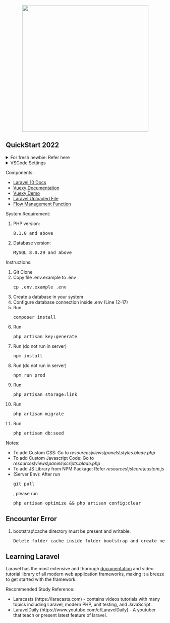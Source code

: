 <p align="center"><a href="https://laravel.com" target="_blank"><img src="https://raw.githubusercontent.com/laravel/art/master/logo-lockup/5%20SVG/2%20CMYK/1%20Full%20Color/laravel-logolockup-cmyk-red.svg" width="400"></a></p>

## QuickStart 2022
<details><summary>For fresh newbie: Refer here</summary>
<br />
We will be using Github Dekstop as our Git tool, VSCode as our code and editor Laragon for window users:
<ol>
    <li> Install VSCode (https://code.visualstudio.com/download)</li>
    <li> Create Git Account based on your work email (https://github.com/) </li>
    <li> Install Github Desktop (https://desktop.github.com/)</li>
    <li> Setup your Github Desktop with your Git account </li>
    <li> Install Laragon (https://laragon.org/download/index.html) </li>
    <li> Add PHP 8 inside Laragon (https://www.kreaweb.be/laragon-update-php/) <pre> Recommend php-8.1.10-Win32-vs16-x64.zip</pre></li>
    <li> Add MySQL 8 inside Laragon (https://www.kreaweb.be/laragon-update-mysql/) <pre> Recommend mysql 8.0.29 and above</pre></li>
    <li> Add Node V16.7 inside Laragon (https://www.kreaweb.be/laragon-update-nodejs/) <pre> Recommend Node JS version 16.7 and above</pre></li>
    <li> In Laragon, make sure choosen version of PHP, MYSQL and Node are correct in the Menu</li>
</ol>
</details>
<details><summary>VSCode Settings</summary>
    <ol>
        <li> Install EditorConfig for VSCode inside VSCode (https://marketplace.visualstudio.com/items?itemName=EditorConfig.EditorConfig/)</li>
        <li> Inside VSCODE, CTRL + SHIFT + P, Find Preferences: Open User Settings (JSON). Add code below <pre> "editor.formatOnSave": true </pre></li>
        <li> Open terminal and run this command <pre> npm install -g editorconfig </pre></li>
        <li> By default, your root project directory should have .editorconfig file. The content should be like this <pre>root = true

[*]
charset = utf-8
end_of_line = lf
insert_final_newline = true
indent_style = space
indent_size = 4
trim_trailing_whitespace = true

[*.md]
trim_trailing_whitespace = false

[*.{yml,yaml}]
indent_size = 2</pre></li>
    </ol>
</details>


Components:

- [Laravel 10 Docs](https://laravel.com/docs/10.x/installation)
- [Vuexy Documentation](https://pixinvent.com/demo/vuexy-vuejs-admin-dashboard-template/documentation/guide/)
- [Vuexy Demo](https://pixinvent.com/demo/vuexy-vuejs-admin-dashboard-template/demo-1/login)
- [Laravel Uploaded File](https://packagist.org/packages/developer-unijaya/laravel-uploaded-file)
- [Flow Management Function](https://packagist.org/packages/developer-unijaya/flow-management-function)

System Requirement:
<ol>
    <li> PHP version: <pre>8.1.0 and above</pre></li>
    <li> Database version: <pre>MySQL 8.0.29 and above</pre></li>
</ol>
Instructions:
<ol>
    <li> Git Clone </li>
    <li> Copy file .env.example to .env <pre>cp .env.example .env</pre> </li>
    <li> Create a database in your system</li>
    <li> Configure database connection inside .env (Line 12-17)</li>
    <li> Run <pre>composer install</pre> </li>
    <li> Run <pre>php artisan key:generate</pre> </li>
    <li> Run (do not run in server) <pre>npm install</pre> </li>
    <li> Run (do not run in server) <pre>npm run prod</pre> </li>
    <li> Run <pre>php artisan storage:link</pre> </li>
    <li> Run <pre>php artisan migrate</pre> </li>
    <li> Run <pre>php artisan db:seed</pre> </li>
</ol>

Notes:
<ul>
    <li> To add Custom CSS: Go to  <i>resources\views\panels\styles.blade.php</i> </li>
    <li> To add Custom Javascript Code: Go to  <i>resources\views\panels\scripts.blade.php</i> </li>
    <li> To add JS Library from NPM Package: Refer <i>resources\js\core\custom.js</i> </li>
    <li> (Server Env): After run <pre>git pull</pre>, please run <pre>php artisan optimize && php artisan config:clear</pre> </li>
</ul>

## Encounter Error
<ol>
    <li>  bootstrap\cache directory must be present and writable. 
        <pre>Delete folder cache inside folder bootstrap and create new folder named cache</pre>
    </li>
</ol>

## Learning Laravel

Laravel has the most extensive and thorough [documentation](https://laravel.com/docs) and video tutorial library of all modern web application frameworks, making it a breeze to get started with the framework.

Recommended Study Reference:
<ul>
    <li> Laracasts (https://laracasts.com) - contains videos tutorials with many topics including Laravel, modern PHP, unit testing, and JavaScript. </li>
    <li> LaravelDaily (https://www.youtube.com/c/LaravelDaily) - A youtuber that teach or present latest feature of laravel.  </li>
</ul>


